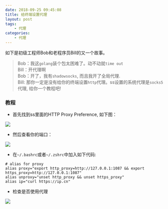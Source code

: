 ```yaml
---
date: 2018-09-25 09:45:08
title: 给终端设置代理
layout: post
tags:
    - 代理
categories:
    - 代理
---
```


如下是初级工程师Bob和老程序员Bill的又一个故事。

> Bob：我这`golang`装个包太困难了。动不动就`time out`  
> Bill：开代理啊  
> Bob：开了，我有`shadowsocks`, 而且我开了全局代理.  
> Bill: 那你一定是没有给你的终端设置`http`代理。ss设置的系统代理是`socks5`代理, 给你一个教程吧!

### 教程

* 首先找到ss里面的HTTP Proxy Preference, 如下图：

![](https://ws1.sinaimg.cn/large/6a629b92gy1fvmpbmzbm5j207l0dldgk.jpg)

* 然后查看你的端口：

![](https://ws1.sinaimg.cn/large/6a629b92gy1fvmpcgrot0j20hu0ietax.jpg)

* 在`~/.bashrc`或者`~/.zshrc`中加入如下代码:
```shell
# alias for proxy
alias proxy="export http_proxy=http://127.0.0.1:1087 && export https_proxy=http://127.0.0.1:1087"
alias unproxy="unset http_proxy && unset https_proxy"
alias ip="curl https://ip.cn"
```

* 检查是否使用代理

![](https://ws1.sinaimg.cn/large/6a629b92gy1fvmw5i1ngnj20hy0833zh.jpg)

